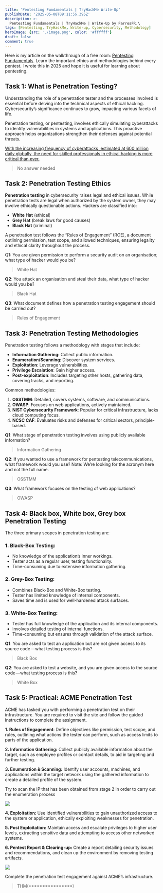 ```yaml
---
title: 'Pentesting Fundamentals | TryHackMe Write-Up'
publishDate: '2025-05-08T09:11:56.395Z'
description: >-
  Pentesting Fundamentals | TryHackMe | Write-Up by FarrosFR.\
tags: [Pentesting, TryHackMe, Write-up, Cybersecurity, Methodology]
heroImage: {src: './image.png', color: '#ffffff'}
draft: false
comment: true
---
```

Here is my article on the walkthrough of a free room: [Pentesting Fundamentals](https://tryhackme.com/room/pentestingfundamentals). Learn the important ethics and methodologies behind every pentest. I wrote this in 2025 and hope it is useful for learning about pentesting.

## Task 1: What is Penetration Testing?

Understanding the role of a penetration tester and the processes involved is essential before delving into the technical aspects of ethical hacking. Cybersecurity’s significance continues to grow, impacting various facets of life.

Penetration testing, or pentesting, involves ethically simulating cyberattacks to identify vulnerabilities in systems and applications. This proactive approach helps organizations strengthen their defenses against potential threats.

[With the increasing frequency of cyberattacks, estimated at 600 million daily globally, the need for skilled professionals in ethical hacking is more critical than ever.](https://news.microsoft.com/en-cee/2024/11/29/microsoft-digital-defense-report-600-million-cyberattacks-per-day-around-the-globe/)

> No answer needed

## Task 2: Penetration Testing Ethics

**Penetration testing** in cybersecurity raises legal and ethical issues. While penetration tests are legal when authorized by the system owner, they may involve ethically questionable actions. Hackers are classified into:

*   **White Hat** (ethical)
*   **Grey Hat** (break laws for good causes)
*   **Black Hat** (criminal)

A penetration test follows the “Rules of Engagement” (ROE), a document outlining permission, test scope, and allowed techniques, ensuring legality and ethical clarity throughout the process.

Q1: You are given permission to perform a security audit on an organisation; what type of hacker would you be?

> White Hat

**Q2**: You attack an organisation and steal their data, what type of hacker would you be?

> Black Hat

**Q3**: What document defines how a penetration testing engagement should be carried out?

> Rules of Engagement

## Task 3: Penetration Testing Methodologies

Penetration testing follows a methodology with stages that include:

*   **Information Gathering**: Collect public information.
*   **Enumeration/Scanning**: Discover system services.
*   **Exploitation**: Leverage vulnerabilities.
*   **Privilege Escalation**: Gain higher access.
*   **Post-exploitation**: Includes targeting other hosts, gathering data, covering tracks, and reporting.

Common methodologies:

1.  **OSSTMM**: Detailed, covers systems, software, and communications.
2.  **OWASP**: Focuses on web applications, actively maintained.
3.  **NIST Cybersecurity Framework**: Popular for critical infrastructure, lacks cloud computing focus.
4.  **NCSC CAF**: Evaluates risks and defenses for critical sectors, principle-based.

**Q1**: What stage of penetration testing involves using publicly available information?

> Information Gathering

**Q2**: If you wanted to use a framework for pentesting telecommunications, what framework would you use? Note: We’re looking for the acronym here and not the full name.

> OSSTMM

**Q3**: What framework focuses on the testing of web applications?

> OWASP

## Task 4: Black box, White box, Grey box Penetration Testing

The three primary scopes in penetration testing are:

### 1\. Black-Box Testing:

*   No knowledge of the application’s inner workings.
*   Tester acts as a regular user, testing functionality.
*   Time-consuming due to extensive information gathering.

### 2\. Grey-Box Testing:

*   Combines Black-Box and White-Box testing.
*   Tester has limited knowledge of internal components.
*   Saves time and is used for well-hardened attack surfaces.

### 3\. White-Box Testing:

*   Tester has full knowledge of the application and its internal components.
*   Involves detailed testing of internal functions.
*   Time-consuming but ensures through validation of the attack surface.

**Q1**: You are asked to test an application but are not given access to its source code — what testing process is this?

> Black Box

**Q2**: You are asked to test a website, and you are given access to the source code — what testing process is this?

> White Box

## Task 5: Practical: ACME Penetration Test

ACME has tasked you with performing a penetration test on their infrastructure. You are required to visit the site and follow the guided instructions to complete the assignment.

**1\. Rules of Engagement**: Define objectives like permission, test scope, and rules, outlining what actions the tester can perform, such as access limits to parts of the application.

**2\. Information Gathering:** Collect publicly available information about the target, such as employee profiles or contact details, to aid in targeting and further testing.

**3\. Enumeration & Scanning:** Identify user accounts, machines, and applications within the target network using the gathered information to create a detailed profile of the system.

Try to scan the IP that has been obtained from stage 2 in order to carry out the enumeration process

![](https://cdn-images-1.medium.com/max/800/1*FpcRUlazNUDAv0UXKdxHtw.png)

**4\. Exploitation:** Use identified vulnerabilities to gain unauthorized access to the system or application, ethically exploiting weaknesses for penetration.

**5\. Post Exploitation:** Maintain access and escalate privileges to higher user levels, extracting sensitive data and attempting to access other networked systems.

**6\. Pentest Report & Clearing-up:** Create a report detailing security issues and recommendations, and clean up the environment by removing testing artifacts.

![](https://cdn-images-1.medium.com/max/800/1*VsjNGIKECmtskvUDRL5-Qw.png)

Complete the penetration test engagement against ACME’s infrastructure.

> THM(\*\*\*\*\*\*\*\*\*\*\*\*\*\*\*\*)
